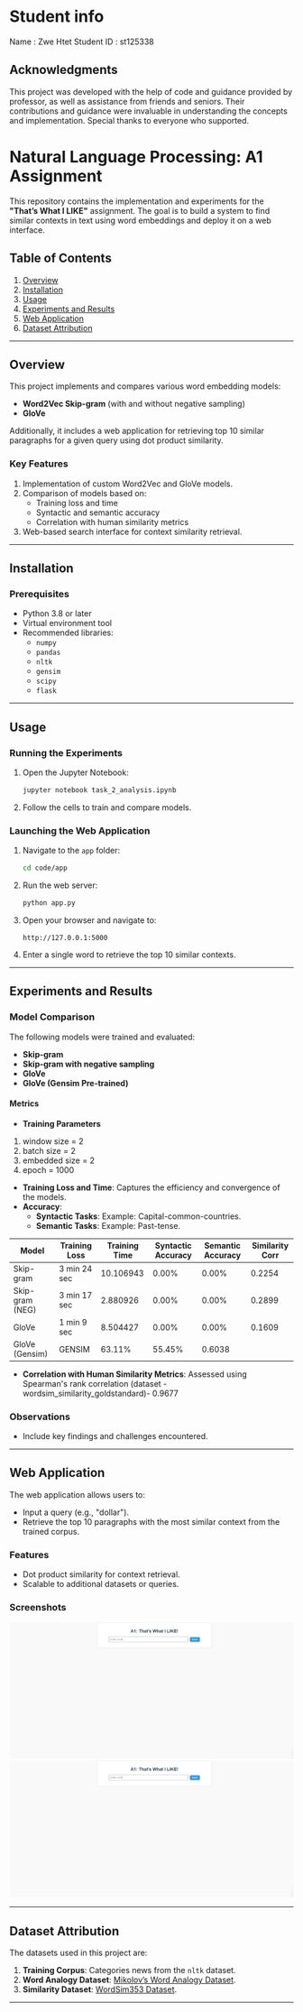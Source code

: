 
# Student info
Name : Zwe Htet
Student ID : st125338

## **Acknowledgments**

This project was developed with the help of code and guidance provided by professor, as well as assistance from friends and seniors. Their contributions and guidance were invaluable in understanding the concepts and implementation. Special thanks to everyone who supported.

# Natural Language Processing: A1 Assignment

This repository contains the implementation and experiments for the **"That’s What I LIKE"** assignment. The goal is to build a system to find similar contexts in text using word embeddings and deploy it on a web interface.

## Table of Contents
1. [Overview](#overview)
2. [Installation](#installation)
3. [Usage](#usage)
4. [Experiments and Results](#experiments-and-results)
5. [Web Application](#web-application)
6. [Dataset Attribution](#dataset-attribution)

---

## Overview

This project implements and compares various word embedding models:
- **Word2Vec Skip-gram** (with and without negative sampling)
- **GloVe**

Additionally, it includes a web application for retrieving top 10 similar paragraphs for a given query using dot product similarity.

### Key Features
1. Implementation of custom Word2Vec and GloVe models.
2. Comparison of models based on:
   - Training loss and time
   - Syntactic and semantic accuracy
   - Correlation with human similarity metrics
3. Web-based search interface for context similarity retrieval.

---

## Installation

### Prerequisites
- Python 3.8 or later
- Virtual environment tool 
- Recommended libraries:
  - `numpy`
  - `pandas`
  - `nltk`
  - `gensim`
  - `scipy`
  - `flask`

---

## Usage

### Running the Experiments
1. Open the Jupyter Notebook:
   ```bash
   jupyter notebook task_2_analysis.ipynb
   ```
2. Follow the cells to train and compare models.

### Launching the Web Application
1. Navigate to the `app` folder:
   ```bash
   cd code/app
   ```
2. Run the web server:
   ```bash
   python app.py
   ```
3. Open your browser and navigate to:
   ```
   http://127.0.0.1:5000
   ```
4. Enter a single word to retrieve the top 10 similar contexts.

---

## Experiments and Results

### Model Comparison
The following models were trained and evaluated:
- **Skip-gram**
- **Skip-gram with negative sampling**
- **GloVe**
- **GloVe (Gensim Pre-trained)**

#### Metrics
- **Training Parameters**
1. window size   = 2
2. batch size    = 2
3. embedded size = 2
4. epoch         = 1000

- **Training Loss and Time**: Captures the efficiency and convergence of the models.
- **Accuracy**:
  - **Syntactic Tasks**: Example: Capital-common-countries.
  - **Semantic Tasks**: Example: Past-tense.

| Model                | Training Loss | Training Time | Syntactic Accuracy  | Semantic Accuracy | Similarity Corr   |
|----------------------|---------------|---------------|---------------------|-------------------|-------------------|
| Skip-gram            | 3 min 24 sec  | 10.106943     | 0.00%               | 0.00%             | 0.2254            |
| Skip-gram (NEG)      | 3 min 17 sec  |  2.880926     | 0.00%               | 0.00%             | 0.2899            |
| GloVe                | 1 min  9 sec  |  8.504427     | 0.00%               | 0.00%             | 0.1609            |
| GloVe (Gensim)       | GENSIM                        | 63.11%              | 55.45%            | 0.6038            |

- **Correlation with Human Similarity Metrics**: Assessed using Spearman's rank correlation (dataset - wordsim_similarity_goldstandard)- 0.9677

### Observations
- Include key findings and challenges encountered.

---

## Web Application

The web application allows users to:
- Input a query (e.g., "dollar").
- Retrieve the top 10 paragraphs with the most similar context from the trained corpus.

### Features
- Dot product similarity for context retrieval.
- Scalable to additional datasets or queries.

### Screenshots
![User Input Page](<code/screenshot/User_Input_Page.png>)
![Result Page](<code/screenshot/User_Input_Page.png>)

---

## Dataset Attribution

The datasets used in this project are:
1. **Training Corpus**: Categories news from the `nltk` dataset.
2. **Word Analogy Dataset**: [Mikolov’s Word Analogy Dataset](https://www.fit.vutbr.cz/~imikolov/rnnlm/word-test.v1.txt).
3. **Similarity Dataset**: [WordSim353 Dataset](http://alfonseca.org/eng/research/wordsim353.html).

---